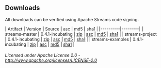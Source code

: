 ## Downloads

All downloads can be verified using Apache Streams code signing.

| Artifact | Version | Source | asc | md5 | sha1 |
|----------|---------|
| streams-master | 0.4.1-incubating | <a class="externalLink" href="dist.apache.org/repos/dist/release/incubator/streams/releases/0.4.1-incubating/streams-master-0.4.1-incubating-source-release.zip">zip</a> | <a class="externalLink" href="dist.apache.org/repos/dist/release/incubator/streams/releases/0.4.1-incubating/streams-master-0.4.1-incubating-source-release.zip.asc">asc</a> | <a class="externalLink" href="dist.apache.org/repos/dist/release/incubator/streams/releases/0.4.1-incubating/streams-master-0.4.1-incubating-source-release.zip.md5">md5</a> | <a class="externalLink" href="dist.apache.org/repos/dist/release/incubator/streams/releases/0.4.1-incubating/streams-master-0.4.1-incubating-source-release.zip.sha1">sha1</a> |
| streams-project | 0.4.1-incubating | <a class="externalLink" href="dist.apache.org/repos/dist/release/incubator/streams/releases/0.4.1-incubating/streams-project-0.4.1-incubating-source-release.zip">zip</a> | <a class="externalLink" href="dist.apache.org/repos/dist/release/incubator/streams/releases/0.4.1-incubating/streams-project-0.4.1-incubating-source-release.zip.asc">asc</a> | <a class="externalLink" href="dist.apache.org/repos/dist/release/incubator/streams/releases/0.4.1-incubating/streams-project-0.4.1-incubating-source-release.zip.md5">md5</a> | <a class="externalLink" href="dist.apache.org/repos/dist/release/incubator/streams/releases/0.4.1-incubating/streams-project-0.4.1-incubating-source-release.zip.sha1">sha1</a> |
| streams-examples | 0.4.1-incubating | <a class="externalLink" href="dist.apache.org/repos/dist/release/incubator/streams/releases/0.4.1-incubating/streams-examples-0.4.1-incubating-source-release.zip">zip</a> | <a class="externalLink" href="dist.apache.org/repos/dist/release/incubator/streams/releases/0.4.1-incubating/streams-examples-0.4.1-incubating-source-release.zip.asc">asc</a> | <a class="externalLink" href="dist.apache.org/repos/dist/release/incubator/streams/releases/0.4.1-incubating/streams-examples-0.4.1-incubating-source-release.zip.md5">md5</a> | <a class="externalLink" href="dist.apache.org/repos/dist/release/incubator/streams/releases/0.4.1-incubating/streams-examples-0.4.1-incubating-source-release.zip.sha1">sha1</a> |

###### Licensed under Apache License 2.0 - http://www.apache.org/licenses/LICENSE-2.0
